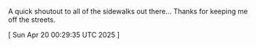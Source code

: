  
A quick shoutout to all of the sidewalks out there... Thanks for keeping me off the streets.
 
[ 
Sun Apr 20 00:29:35 UTC 2025
 ]
